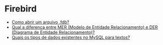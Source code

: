 # Firebird

- [Como abrir um arquivo .fdb?](https://pt.stackoverflow.com/q/112883/101)
- [Qual a diferença entre MER (Modelo de Entidade Relacionamento) e DER (Diagrama de Entidade Relacionamento)?](https://pt.stackoverflow.com/q/328342/101)
- [Quais os tipos de dados existentes no MySQL para textos?](https://pt.stackoverflow.com/q/78812/101)
